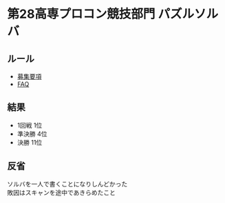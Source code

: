 # 第28高専プロコン競技部門 パズルソルバ

## ルール
- [募集要項](http://www.procon.gr.jp/wp-content/uploads//2017/04/8db30280f6638520be40ad86b4bf1b37.pdf)
- [FAQ](http://www.procon.gr.jp/wp-content/uploads//2017/05/kyogiFAQ1.pdf)

## 結果
- 1回戦 1位  
- 準決勝 4位  
- 決勝 11位  

## 反省
ソルバを一人で書くことになりしんどかった  
敗因はスキャンを途中であきらめたこと  
